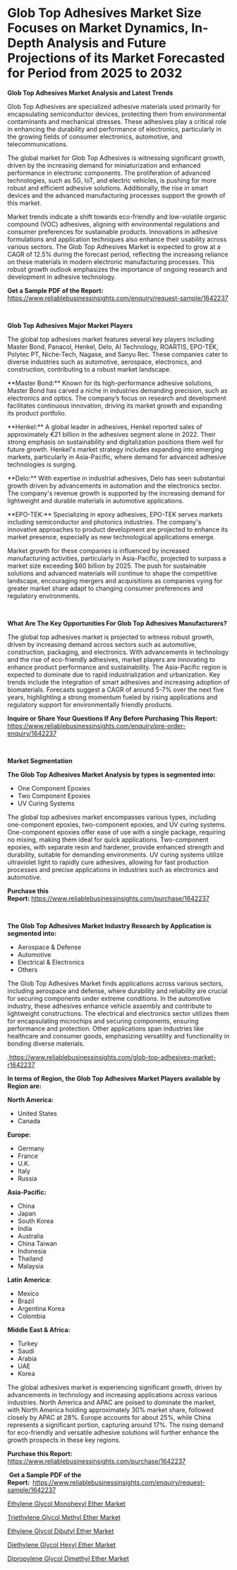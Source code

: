 <p><h1>Glob Top Adhesives Market Size Focuses on Market Dynamics, In-Depth Analysis and Future Projections of its Market Forecasted for Period from 2025 to 2032</h1></p><p><strong>Glob Top Adhesives Market Analysis and Latest Trends</strong></p>
<p><p>Glob Top Adhesives are specialized adhesive materials used primarily for encapsulating semiconductor devices, protecting them from environmental contaminants and mechanical stresses. These adhesives play a critical role in enhancing the durability and performance of electronics, particularly in the growing fields of consumer electronics, automotive, and telecommunications.</p><p>The global market for Glob Top Adhesives is witnessing significant growth, driven by the increasing demand for miniaturization and enhanced performance in electronic components. The proliferation of advanced technologies, such as 5G, IoT, and electric vehicles, is pushing for more robust and efficient adhesive solutions. Additionally, the rise in smart devices and the advanced manufacturing processes support the growth of this market.</p><p>Market trends indicate a shift towards eco-friendly and low-volatile organic compound (VOC) adhesives, aligning with environmental regulations and consumer preferences for sustainable products. Innovations in adhesive formulations and application techniques also enhance their usability across various sectors. The Glob Top Adhesives Market is expected to grow at a CAGR of 12.5% during the forecast period, reflecting the increasing reliance on these materials in modern electronic manufacturing processes. This robust growth outlook emphasizes the importance of ongoing research and development in adhesive technology.</p></p>
<p><strong>Get a Sample PDF of the Report:&nbsp;</strong> <a href="https://www.reliablebusinessinsights.com/enquiry/request-sample/1642237?utm_campaign=62&utm_medium=2&utm_source=Github&utm_content=ia&utm_term=02042025&utm_id=glob-top-adhesives">https://www.reliablebusinessinsights.com/enquiry/request-sample/1642237</a></p>
<p>&nbsp;</p>
<p><strong>Glob Top Adhesives Major Market Players</strong></p>
<p><p>The global top adhesives market features several key players including Master Bond, Panacol, Henkel, Delo, AI Technology, ROARTIS, EPO-TEK, Polytec PT, Niche-Tech, Nagase, and Sanyu Rec. These companies cater to diverse industries such as automotive, aerospace, electronics, and construction, contributing to a robust market landscape.</p><p>**Master Bond:** Known for its high-performance adhesive solutions, Master Bond has carved a niche in industries demanding precision, such as electronics and optics. The company’s focus on research and development facilitates continuous innovation, driving its market growth and expanding its product portfolio.</p><p>**Henkel:** A global leader in adhesives, Henkel reported sales of approximately €21 billion in the adhesives segment alone in 2022. Their strong emphasis on sustainability and digitalization positions them well for future growth. Henkel's market strategy includes expanding into emerging markets, particularly in Asia-Pacific, where demand for advanced adhesive technologies is surging.</p><p>**Delo:** With expertise in industrial adhesives, Delo has seen substantial growth driven by advancements in automation and the electronics sector. The company's revenue growth is supported by the increasing demand for lightweight and durable materials in automotive applications.</p><p>**EPO-TEK:** Specializing in epoxy adhesives, EPO-TEK serves markets including semiconductor and photonics industries. The company's innovative approaches to product development are projected to enhance its market presence, especially as new technological applications emerge.</p><p>Market growth for these companies is influenced by increased manufacturing activities, particularly in Asia-Pacific, projected to surpass a market size exceeding $60 billion by 2025. The push for sustainable solutions and advanced materials will continue to shape the competitive landscape, encouraging mergers and acquisitions as companies vying for greater market share adapt to changing consumer preferences and regulatory environments.</p></p>
<p>&nbsp;</p>
<p><strong>What Are The Key Opportunities For Glob Top Adhesives Manufacturers?</strong></p>
<p><p>The global top adhesives market is projected to witness robust growth, driven by increasing demand across sectors such as automotive, construction, packaging, and electronics. With advancements in technology and the rise of eco-friendly adhesives, market players are innovating to enhance product performance and sustainability. The Asia-Pacific region is expected to dominate due to rapid industrialization and urbanization. Key trends include the integration of smart adhesives and increasing adoption of biomaterials. Forecasts suggest a CAGR of around 5-7% over the next five years, highlighting a strong momentum fueled by rising applications and regulatory support for environmentally friendly products.</p></p>
<p><strong>Inquire or Share Your Questions If Any Before Purchasing This Report:</strong> <a href="https://www.reliablebusinessinsights.com/enquiry/pre-order-enquiry/1642237?utm_campaign=62&utm_medium=2&utm_source=Github&utm_content=ia&utm_term=02042025&utm_id=glob-top-adhesives">https://www.reliablebusinessinsights.com/enquiry/pre-order-enquiry/1642237</a></p>
<p>&nbsp;</p>
<p><strong>Market Segmentation</strong></p>
<p><strong>The Glob Top Adhesives Market Analysis by types is segmented into:</strong></p>
<p><ul><li>One Component Epoxies</li><li>Two Component Epoxies</li><li>UV Curing Systems</li></ul></p>
<p><p>The global top adhesives market encompasses various types, including one-component epoxies, two-component epoxies, and UV curing systems. One-component epoxies offer ease of use with a single package, requiring no mixing, making them ideal for quick applications. Two-component epoxies, with separate resin and hardener, provide enhanced strength and durability, suitable for demanding environments. UV curing systems utilize ultraviolet light to rapidly cure adhesives, allowing for fast production processes and precise applications in industries such as electronics and automotive.</p></p>
<p><strong>Purchase this Report:&nbsp;</strong><a href="https://www.reliablebusinessinsights.com/purchase/1642237?utm_campaign=62&utm_medium=2&utm_source=Github&utm_content=ia&utm_term=02042025&utm_id=glob-top-adhesives">https://www.reliablebusinessinsights.com/purchase/1642237</a></p>
<p>&nbsp;</p>
<p><strong>The Glob Top Adhesives Market Industry Research by Application is segmented into:</strong></p>
<p><ul><li>Aerospace & Defense</li><li>Automotive</li><li>Electrical & Electronics</li><li>Others</li></ul></p>
<p><p>The Glob Top Adhesives Market finds applications across various sectors, including aerospace and defense, where durability and reliability are crucial for securing components under extreme conditions. In the automotive industry, these adhesives enhance vehicle assembly and contribute to lightweight constructions. The electrical and electronics sector utilizes them for encapsulating microchips and securing components, ensuring performance and protection. Other applications span industries like healthcare and consumer goods, emphasizing versatility and functionality in bonding diverse materials.</p></p>
<p><a href="https://www.reliablebusinessinsights.com/glob-top-adhesives-market-r1642237?utm_campaign=62&utm_medium=2&utm_source=Github&utm_content=ia&utm_term=02042025&utm_id=glob-top-adhesives">&nbsp;https://www.reliablebusinessinsights.com/glob-top-adhesives-market-r1642237</a></p>
<p><strong>In terms of Region, the Glob Top Adhesives Market Players available by Region are:</strong></p>
<p>
    <p> <strong> North America: </strong>
        <ul>
            <li>United States</li>
            <li>Canada</li>
        </ul>
        </p> 
    <p> <strong> Europe: </strong>
        <ul>
            <li>Germany</li>
            <li>France</li>
            <li>U.K.</li>
            <li>Italy</li>
            <li>Russia</li>
        </ul>
        </p> 
    <p> <strong> Asia-Pacific: </strong>
        <ul>
            <li>China</li>
            <li>Japan</li>
            <li>South Korea</li>
            <li>India</li>
            <li>Australia</li>
            <li>China Taiwan</li>
            <li>Indonesia</li>
            <li>Thailand</li>
            <li>Malaysia</li>
        </ul>
        </p> 
    <p> <strong> Latin America: </strong>
        <ul>
            <li>Mexico</li>
            <li>Brazil</li>
            <li>Argentina Korea</li>
            <li>Colombia</li>
        </ul>
        </p> 
    <p> <strong> Middle East & Africa: </strong>
        <ul>
            <li>Turkey</li>
            <li>Saudi</li>
            <li>Arabia</li>
            <li>UAE</li>
            <li>Korea</li>
        </ul>
    </p>
    </p>
<p><p>The global adhesives market is experiencing significant growth, driven by advancements in technology and increasing applications across various industries. North America and APAC are poised to dominate the market, with North America holding approximately 30% market share, followed closely by APAC at 28%. Europe accounts for about 25%, while China represents a significant portion, capturing around 17%. The rising demand for eco-friendly and versatile adhesive solutions will further enhance the growth prospects in these key regions.</p></p>
<p><strong>Purchase this Report: </strong><a href="https://www.reliablebusinessinsights.com/purchase/1642237?utm_campaign=62&utm_medium=2&utm_source=Github&utm_content=ia&utm_term=02042025&utm_id=glob-top-adhesives">https://www.reliablebusinessinsights.com/purchase/1642237</a></p>
<p>&nbsp;<strong>Get a Sample PDF of the Report:&nbsp;&nbsp;</strong><a href="https://www.reliablebusinessinsights.com/enquiry/request-sample/1642237?utm_campaign=62&utm_medium=2&utm_source=Github&utm_content=ia&utm_term=02042025&utm_id=glob-top-adhesives">https://www.reliablebusinessinsights.com/enquiry/request-sample/1642237</a></p>
<p><strong></strong></p>
<p><p><a href="https://github.com/kitsossadien/Market-Research-Report-List-1/blob/main/ethylene-glycol-monohexyl-ether-market.md?utm_campaign=62&utm_medium=2&utm_source=Github&utm_content=ia&utm_term=02042025&utm_id=glob-top-adhesives">Ethylene Glycol Monohexyl Ether Market</a></p><p><a href="https://github.com/olesjaquah/Market-Research-Report-List-1/blob/main/triethylene-glycol-methyl-ether-market.md?utm_campaign=62&utm_medium=2&utm_source=Github&utm_content=ia&utm_term=02042025&utm_id=glob-top-adhesives">Triethylene Glycol Methyl Ether Market</a></p><p><a href="https://github.com/edriceakeime/Market-Research-Report-List-1/blob/main/ethylene-glycol-dibutyl-ether-market.md?utm_campaign=62&utm_medium=2&utm_source=Github&utm_content=ia&utm_term=02042025&utm_id=glob-top-adhesives">Ethylene Glycol Dibutyl Ether Market</a></p><p><a href="https://github.com/fungkychiman/Market-Research-Report-List-1/blob/main/diethylene-glycol-hexyl-ether-market.md?utm_campaign=62&utm_medium=2&utm_source=Github&utm_content=ia&utm_term=02042025&utm_id=glob-top-adhesives">Diethylene Glycol Hexyl Ether Market</a></p><p><a href="https://github.com/seppelharjap/Market-Research-Report-List-1/blob/main/dipropylene-glycol-dimethyl-ether-market.md?utm_campaign=62&utm_medium=2&utm_source=Github&utm_content=ia&utm_term=02042025&utm_id=glob-top-adhesives">Dipropylene Glycol Dimethyl Ether Market</a></p></p>